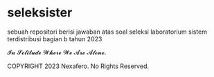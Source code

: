 # seleksister
sebuah repositori berisi jawaban atas soal seleksi laboratorium sistem terdistribusi bagian b tahun 2023

𝓘𝓷 𝓢𝓸𝓵𝓲𝓽𝓾𝓭𝓮 𝓦𝓱𝓮𝓻𝓮 𝓦𝓮 𝓐𝓻𝓮 𝓐𝓵𝓸𝓷𝓮.

COPYRIGHT 2023 Nexafero. No Rights Reserved.